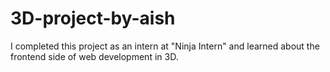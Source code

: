 # 3D-project-by-aish
I completed this project as an intern at "Ninja Intern" and learned about the frontend side of web development in 3D.
